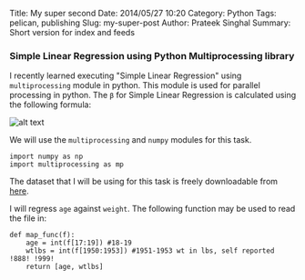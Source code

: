 Title: My super second
Date: 2014/05/27 10:20
Category: Python
Tags: pelican, publishing
Slug: my-super-post
Author: Prateek Singhal
Summary: Short version for index and feeds

### Simple Linear Regression using Python Multiprocessing library

I recently learned executing "Simple Linear Regression" using `multiprocessing` module in python. This module is used for parallel processing in python. The `β` for Simple Linear Regression is calculated using the following formula:

![alt text](http://www.sciweavers.org/download/Tex2Img_1405242253.jpg "Logo Title Text 1")

We will use the `multiprocessing` and `numpy` modules for this task.

```
import numpy as np
import multiprocessing as mp
```

The dataset that I will be using for this task is freely downloadable from [here](ftp://ftp.cdc.gov/pub/Health_Statistics/NCHS/nhanes/nhanes3/1A/adult.dat).  

I will regress `age` against `weight`. The following function may be used to read the file in:

```
def map_func(f):
    age = int(f[17:19]) #18-19
    wtlbs = int(f[1950:1953]) #1951-1953 wt in lbs, self reported !888! !999!
    return [age, wtlbs]
```